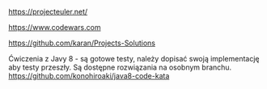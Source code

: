 https://projecteuler.net/

https://www.codewars.com

https://github.com/karan/Projects-Solutions

Ćwiczenia z Javy 8 - są gotowe testy, należy dopisać swoją implementację aby testy przeszły. Są dostępne rozwiązania na osobnym branchu.
https://github.com/konohiroaki/java8-code-kata
